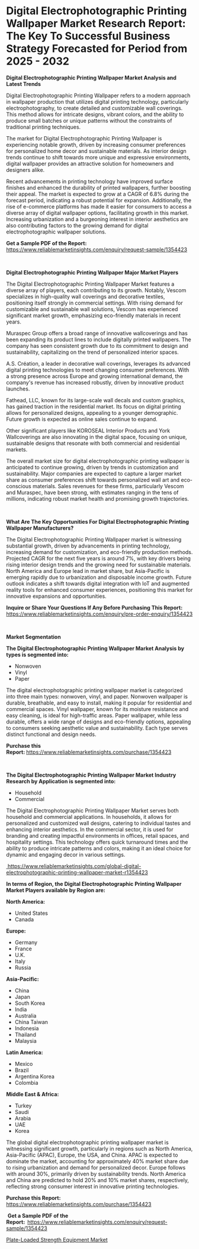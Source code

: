 <p><h1>Digital Electrophotographic Printing Wallpaper Market Research Report: The Key To Successful Business Strategy Forecasted for Period from 2025 - 2032</h1></p><p><strong>Digital Electrophotographic Printing Wallpaper Market Analysis and Latest Trends</strong></p>
<p><p>Digital Electrophotographic Printing Wallpaper refers to a modern approach in wallpaper production that utilizes digital printing technology, particularly electrophotography, to create detailed and customizable wall coverings. This method allows for intricate designs, vibrant colors, and the ability to produce small batches or unique patterns without the constraints of traditional printing techniques. </p><p>The market for Digital Electrophotographic Printing Wallpaper is experiencing notable growth, driven by increasing consumer preferences for personalized home decor and sustainable materials. As interior design trends continue to shift towards more unique and expressive environments, digital wallpaper provides an attractive solution for homeowners and designers alike. </p><p>Recent advancements in printing technology have improved surface finishes and enhanced the durability of printed wallpapers, further boosting their appeal. The market is expected to grow at a CAGR of 6.8% during the forecast period, indicating a robust potential for expansion. Additionally, the rise of e-commerce platforms has made it easier for consumers to access a diverse array of digital wallpaper options, facilitating growth in this market. Increasing urbanization and a burgeoning interest in interior aesthetics are also contributing factors to the growing demand for digital electrophotographic wallpaper solutions.</p></p>
<p><strong>Get a Sample PDF of the Report:&nbsp;</strong> <a href="https://www.reliablemarketinsights.com/enquiry/request-sample/1354423?utm_campaign=3036&utm_medium=2&utm_source=Github&utm_content=ia&utm_term=05042025&utm_id=digital-electrophotographic-printing-wallpaper">https://www.reliablemarketinsights.com/enquiry/request-sample/1354423</a></p>
<p>&nbsp;</p>
<p><strong>Digital Electrophotographic Printing Wallpaper Major Market Players</strong></p>
<p><p>The Digital Electrophotographic Printing Wallpaper Market features a diverse array of players, each contributing to its growth. Notably, Vescom specializes in high-quality wall coverings and decorative textiles, positioning itself strongly in commercial settings. With rising demand for customizable and sustainable wall solutions, Vescom has experienced significant market growth, emphasizing eco-friendly materials in recent years.</p><p>Muraspec Group offers a broad range of innovative wallcoverings and has been expanding its product lines to include digitally printed wallpapers. The company has seen consistent growth due to its commitment to design and sustainability, capitalizing on the trend of personalized interior spaces.</p><p>A.S. Création, a leader in decorative wall coverings, leverages its advanced digital printing technologies to meet changing consumer preferences. With a strong presence across Europe and growing international demand, the company's revenue has increased robustly, driven by innovative product launches.</p><p>Fathead, LLC, known for its large-scale wall decals and custom graphics, has gained traction in the residential market. Its focus on digital printing allows for personalized designs, appealing to a younger demographic. Future growth is expected as online sales continue to expand.</p><p>Other significant players like KOROSEAL Interior Products and York Wallcoverings are also innovating in the digital space, focusing on unique, sustainable designs that resonate with both commercial and residential markets.</p><p>The overall market size for digital electrophotographic printing wallpaper is anticipated to continue growing, driven by trends in customization and sustainability. Major companies are expected to capture a larger market share as consumer preferences shift towards personalized wall art and eco-conscious materials. Sales revenues for these firms, particularly Vescom and Muraspec, have been strong, with estimates ranging in the tens of millions, indicating robust market health and promising growth trajectories.</p></p>
<p>&nbsp;</p>
<p><strong>What Are The Key Opportunities For Digital Electrophotographic Printing Wallpaper Manufacturers?</strong></p>
<p><p>The Digital Electrophotographic Printing Wallpaper market is witnessing substantial growth, driven by advancements in printing technology, increasing demand for customization, and eco-friendly production methods. Projected CAGR for the next five years is around 7%, with key drivers being rising interior design trends and the growing need for sustainable materials. North America and Europe lead in market share, but Asia-Pacific is emerging rapidly due to urbanization and disposable income growth. Future outlook indicates a shift towards digital integration with IoT and augmented reality tools for enhanced consumer experiences, positioning this market for innovative expansions and opportunities.</p></p>
<p><strong>Inquire or Share Your Questions If Any Before Purchasing This Report:</strong> <a href="https://www.reliablemarketinsights.com/enquiry/pre-order-enquiry/1354423?utm_campaign=3036&utm_medium=2&utm_source=Github&utm_content=ia&utm_term=05042025&utm_id=digital-electrophotographic-printing-wallpaper">https://www.reliablemarketinsights.com/enquiry/pre-order-enquiry/1354423</a></p>
<p>&nbsp;</p>
<p><strong>Market Segmentation</strong></p>
<p><strong>The Digital Electrophotographic Printing Wallpaper Market Analysis by types is segmented into:</strong></p>
<p><ul><li>Nonwoven</li><li>Vinyl</li><li>Paper</li></ul></p>
<p><p>The digital electrophotographic printing wallpaper market is categorized into three main types: nonwoven, vinyl, and paper. Nonwoven wallpaper is durable, breathable, and easy to install, making it popular for residential and commercial spaces. Vinyl wallpaper, known for its moisture resistance and easy cleaning, is ideal for high-traffic areas. Paper wallpaper, while less durable, offers a wide range of designs and eco-friendly options, appealing to consumers seeking aesthetic value and sustainability. Each type serves distinct functional and design needs.</p></p>
<p><strong>Purchase this Report:&nbsp;</strong><a href="https://www.reliablemarketinsights.com/purchase/1354423?utm_campaign=3036&utm_medium=2&utm_source=Github&utm_content=ia&utm_term=05042025&utm_id=digital-electrophotographic-printing-wallpaper">https://www.reliablemarketinsights.com/purchase/1354423</a></p>
<p>&nbsp;</p>
<p><strong>The Digital Electrophotographic Printing Wallpaper Market Industry Research by Application is segmented into:</strong></p>
<p><ul><li>Household</li><li>Commercial</li></ul></p>
<p><p>The Digital Electrophotographic Printing Wallpaper Market serves both household and commercial applications. In households, it allows for personalized and customized wall designs, catering to individual tastes and enhancing interior aesthetics. In the commercial sector, it is used for branding and creating impactful environments in offices, retail spaces, and hospitality settings. This technology offers quick turnaround times and the ability to produce intricate patterns and colors, making it an ideal choice for dynamic and engaging decor in various settings.</p></p>
<p><a href="https://www.reliablemarketinsights.com/global-digital-electrophotographic-printing-wallpaper-market-r1354423?utm_campaign=3036&utm_medium=2&utm_source=Github&utm_content=ia&utm_term=05042025&utm_id=digital-electrophotographic-printing-wallpaper">&nbsp;https://www.reliablemarketinsights.com/global-digital-electrophotographic-printing-wallpaper-market-r1354423</a></p>
<p><strong>In terms of Region, the Digital Electrophotographic Printing Wallpaper Market Players available by Region are:</strong></p>
<p>
    <p> <strong> North America: </strong>
        <ul>
            <li>United States</li>
            <li>Canada</li>
        </ul>
        </p> 
    <p> <strong> Europe: </strong>
        <ul>
            <li>Germany</li>
            <li>France</li>
            <li>U.K.</li>
            <li>Italy</li>
            <li>Russia</li>
        </ul>
        </p> 
    <p> <strong> Asia-Pacific: </strong>
        <ul>
            <li>China</li>
            <li>Japan</li>
            <li>South Korea</li>
            <li>India</li>
            <li>Australia</li>
            <li>China Taiwan</li>
            <li>Indonesia</li>
            <li>Thailand</li>
            <li>Malaysia</li>
        </ul>
        </p> 
    <p> <strong> Latin America: </strong>
        <ul>
            <li>Mexico</li>
            <li>Brazil</li>
            <li>Argentina Korea</li>
            <li>Colombia</li>
        </ul>
        </p> 
    <p> <strong> Middle East & Africa: </strong>
        <ul>
            <li>Turkey</li>
            <li>Saudi</li>
            <li>Arabia</li>
            <li>UAE</li>
            <li>Korea</li>
        </ul>
    </p>
    </p>
<p><p>The global digital electrophotographic printing wallpaper market is witnessing significant growth, particularly in regions such as North America, Asia-Pacific (APAC), Europe, the USA, and China. APAC is expected to dominate the market, accounting for approximately 40% market share due to rising urbanization and demand for personalized decor. Europe follows with around 30%, primarily driven by sustainability trends. North America and China are predicted to hold 20% and 10% market shares, respectively, reflecting strong consumer interest in innovative printing technologies.</p></p>
<p><strong>Purchase this Report: </strong><a href="https://www.reliablemarketinsights.com/purchase/1354423?utm_campaign=3036&utm_medium=2&utm_source=Github&utm_content=ia&utm_term=05042025&utm_id=digital-electrophotographic-printing-wallpaper">https://www.reliablemarketinsights.com/purchase/1354423</a></p>
<p>&nbsp;<strong>Get a Sample PDF of the Report:&nbsp;&nbsp;</strong><a href="https://www.reliablemarketinsights.com/enquiry/request-sample/1354423?utm_campaign=3036&utm_medium=2&utm_source=Github&utm_content=ia&utm_term=05042025&utm_id=digital-electrophotographic-printing-wallpaper">https://www.reliablemarketinsights.com/enquiry/request-sample/1354423</a></p>
<p><strong></strong></p>
<p><p><a href="https://github.com/shadnfamoza/Market-Research-Report-List-1/blob/main/plate-loaded-strength-equipment-market.md?utm_campaign=3036&utm_medium=2&utm_source=Github&utm_content=ia&utm_term=05042025&utm_id=digital-electrophotographic-printing-wallpaper">Plate-Loaded Strength Equipment Market</a></p></p>